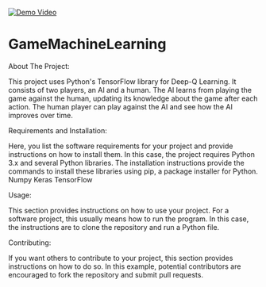 [![Demo Video](http://img.youtube.com/vi/VIDEO_ID/0.jpg)]([http://www.youtube.com/watch?v=VIDEO_ID](https://www.youtube.com/watch?v=Bp7YQxDjafg) "Demo Video")



# GameMachineLearning
About The Project:

This project uses Python's TensorFlow library for Deep-Q Learning. It consists of two players, an AI and a human. The AI learns from playing the game against the human, updating its knowledge about the game after each action. The human player can play against the AI and see how the AI improves over time.

Requirements and Installation:

Here, you list the software requirements for your project and provide instructions on how to install them. In this case, the project requires Python 3.x and several Python libraries. The installation instructions provide the commands to install these libraries using pip, a package installer for Python.
Numpy
Keras
TensorFlow

Usage: 

This section provides instructions on how to use your project. For a software project, this usually means how to run the program. In this case, the instructions are to clone the repository and run a Python file.

Contributing:

If you want others to contribute to your project, this section provides instructions on how to do so. In this example, potential contributors are encouraged to fork the repository and submit pull requests.

